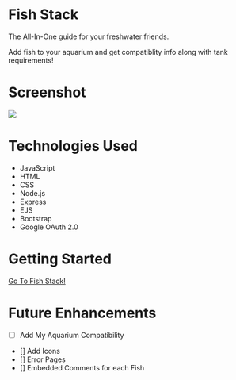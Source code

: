 # Fish Stack

The All-In-One guide for your freshwater friends.

Add fish to your aquarium and get compatiblity info along with tank requirements!

# Screenshot

<img src="https://i.imgur.com/etHYYV1.png">

# Technologies Used

- JavaScript
- HTML
- CSS
- Node.js
- Express
- EJS
- Bootstrap
- Google OAuth 2.0



# Getting Started

[Go To Fish Stack!](https://fish-stack.herokuapp)

# Future Enhancements

- [ ] Add My Aquarium Compatibility
- [] Add Icons
- [] Error Pages
- [] Embedded Comments for each Fish
